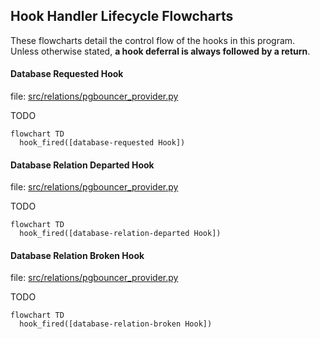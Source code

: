 
## Hook Handler Lifecycle Flowcharts

These flowcharts detail the control flow of the hooks in this program. Unless otherwise stated, **a hook deferral is always followed by a return**.


#### Database Requested Hook

file: [src/relations/pgbouncer_provider.py](https://github.com/canonical/pgbouncer-k8s-operator/blob/main/src/relations/pgbouncer_provider.py)

TODO

```mermaid
flowchart TD
  hook_fired([database-requested Hook])
```

#### Database Relation Departed Hook

file: [src/relations/pgbouncer_provider.py](https://github.com/canonical/pgbouncer-k8s-operator/blob/main/src/relations/pgbouncer_provider.py)

TODO

```mermaid
flowchart TD
  hook_fired([database-relation-departed Hook])
```


#### Database Relation Broken Hook

file: [src/relations/pgbouncer_provider.py](https://github.com/canonical/pgbouncer-k8s-operator/blob/main/src/relations/pgbouncer_provider.py)

TODO

```mermaid
flowchart TD
  hook_fired([database-relation-broken Hook])
```